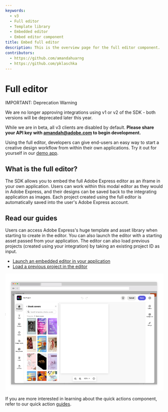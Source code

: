 ```yaml
---
keywords:
  - v3
  - Full editor
  - Template library
  - Embedded editor
  - Embed editor component
title: Embed full editor
description: This is the overview page for the full editor component.
contributors:
  - https://github.com/amandahuarng
  - https://github.com/pklaschka
---
```


# Full editor

<InlineAlert variant="error" slots="header, text1, text2" />

IMPORTANT: Deprecation Warning

We are no longer approving integrations using v1 or v2 of the SDK - both versions will be deprecated later this year.

While we are in beta, all v3 clients are disabled by default. **Please share your API key with amandah@adobe.com to begin development.**

Using the full editor, developers can give end-users an easy way to start a creative design workflow from within their own applications. Try it out for yourself in our [demo app](https://demo.expressembed.com).

## What is the full editor?

The SDK allows you to embed the full Adobe Express editor as an iframe in your own application. Users can work within this modal editor as they would in Adobe Express, and their designs can be saved back to the integrating application as images. Each project created using the full editor is automatically saved into the user's Adobe Express account.

## Read our guides

Users can access Adobe Express's huge template and asset library when starting to create in the editor. You can also launch the editor with a starting asset passed from your application. The editor can also load previous projects (created using your integration) by taking an existing project ID as input.

* [Launch an embedded editor in your application](create_project/index.md)
* [Load a previous project in the editor](edit_project/index.md)

![Full editor](editor.png)

If you are more interested in learning about the quick actions component, refer to our quick action [guides](../quick_actions/index.md).
